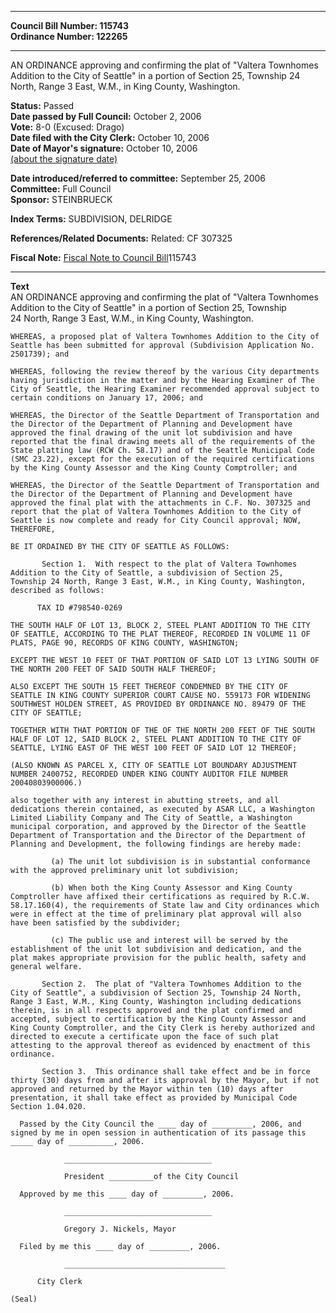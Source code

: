 * * * * *  
  
**Council Bill Number: [](#h0)[](#h2)115743**   
**Ordinance Number: 122265**  
  
* * * * *  
  
AN ORDINANCE approving and confirming the plat of "Valtera Townhomes Addition to the City of Seattle" in a portion of Section 25, Township 24 North, Range 3 East, W.M., in King County, Washington.  
  
**Status:** Passed   
**Date passed by Full Council:** October 2, 2006   
**Vote:** 8-0 (Excused: Drago)   
**Date filed with the City Clerk:** October 10, 2006   
**Date of Mayor's signature:** October 10, 2006   
[(about the signature date)](/~public/approvaldate.htm)   
  
  
**Date introduced/referred to committee:** September 25, 2006   
**Committee:** Full Council   
**Sponsor:** STEINBRUECK   
  
**Index Terms:** SUBDIVISION, DELRIDGE  
  
**References/Related Documents:** Related: CF 307325  
  
**Fiscal Note:** [Fiscal Note to Council Bill](http://clerk.seattle.gov/~public/fnote/115743.htm)[](#h1)[](#h3)115743  
  
* * * * *  
  
**Text**  
    AN ORDINANCE approving and confirming the plat of "Valtera Townhomes  
    Addition to the City of Seattle" in a portion of Section 25, Township  
    24 North, Range 3 East, W.M., in King County, Washington.  
  
    WHEREAS, a proposed plat of Valtera Townhomes Addition to the City of  
    Seattle has been submitted for approval (Subdivision Application No.  
    2501739); and  
  
    WHEREAS, following the review thereof by the various City departments  
    having jurisdiction in the matter and by the Hearing Examiner of The  
    City of Seattle, the Hearing Examiner recommended approval subject to  
    certain conditions on January 17, 2006; and  
  
    WHEREAS, the Director of the Seattle Department of Transportation and  
    the Director of the Department of Planning and Development have  
    approved the final drawing of the unit lot subdivision and have  
    reported that the final drawing meets all of the requirements of the  
    State platting law (RCW Ch. 58.17) and of the Seattle Municipal Code  
    (SMC 23.22), except for the execution of the required certifications  
    by the King County Assessor and the King County Comptroller; and  
  
    WHEREAS, the Director of the Seattle Department of Transportation and  
    the Director of the Department of Planning and Development have  
    approved the final plat with the attachments in C.F. No. 307325 and  
    report that the plat of Valtera Townhomes Addition to the City of  
    Seattle is now complete and ready for City Council approval; NOW,  
    THEREFORE,  
  
    BE IT ORDAINED BY THE CITY OF SEATTLE AS FOLLOWS:  
  
           Section 1.  With respect to the plat of Valtera Townhomes  
    Addition to the City of Seattle, a subdivision of Section 25,  
    Township 24 North, Range 3 East, W.M., in King County, Washington,  
    described as follows:  
  
          TAX ID #798540-0269  
  
    THE SOUTH HALF OF LOT 13, BLOCK 2, STEEL PLANT ADDITION TO THE CITY  
    OF SEATTLE, ACCORDING TO THE PLAT THEREOF, RECORDED IN VOLUME 11 OF  
    PLATS, PAGE 90, RECORDS OF KING COUNTY, WASHINGTON;  
  
    EXCEPT THE WEST 10 FEET OF THAT PORTION OF SAID LOT 13 LYING SOUTH OF  
    THE NORTH 200 FEET OF SAID SOUTH HALF THEREOF;  
  
    ALSO EXCEPT THE SOUTH 15 FEET THEREOF CONDEMNED BY THE CITY OF  
    SEATTLE IN KING COUNTY SUPERIOR COURT CAUSE NO. 559173 FOR WIDENING  
    SOUTHWEST HOLDEN STREET, AS PROVIDED BY ORDINANCE NO. 89479 OF THE  
    CITY OF SEATTLE;  
  
    TOGETHER WITH THAT PORTION OF THE OF THE NORTH 200 FEET OF THE SOUTH  
    HALF OF LOT 12, SAID BLOCK 2, STEEL PLANT ADDITION TO THE CITY OF  
    SEATTLE, LYING EAST OF THE WEST 100 FEET OF SAID LOT 12 THEREOF;  
  
    (ALSO KNOWN AS PARCEL X, CITY OF SEATTLE LOT BOUNDARY ADJUSTMENT  
    NUMBER 2400752, RECORDED UNDER KING COUNTY AUDITOR FILE NUMBER  
    20040803900006.)  
  
    also together with any interest in abutting streets, and all  
    dedications therein contained, as executed by ASAR LLC, a Washington  
    Limited Liability Company and The City of Seattle, a Washington  
    municipal corporation, and approved by the Director of the Seattle  
    Department of Transportation and the Director of the Department of  
    Planning and Development, the following findings are hereby made:  
  
             (a) The unit lot subdivision is in substantial conformance  
    with the approved preliminary unit lot subdivision;  
  
             (b) When both the King County Assessor and King County  
    Comptroller have affixed their certifications as required by R.C.W.  
    58.17.160(4), the requirements of State law and City ordinances which  
    were in effect at the time of preliminary plat approval will also  
    have been satisfied by the subdivider;  
  
             (c) The public use and interest will be served by the  
    establishment of the unit lot subdivision and dedication, and the  
    plat makes appropriate provision for the public health, safety and  
    general welfare.  
  
           Section 2.  The plat of "Valtera Townhomes Addition to the  
    City of Seattle", a subdivision of Section 25, Township 24 North,  
    Range 3 East, W.M., King County, Washington including dedications  
    therein, is in all respects approved and the plat confirmed and  
    accepted, subject to certification by the King County Assessor and  
    King County Comptroller, and the City Clerk is hereby authorized and  
    directed to execute a certificate upon the face of such plat  
    attesting to the approval thereof as evidenced by enactment of this  
    ordinance.  
  
           Section 3.  This ordinance shall take effect and be in force  
    thirty (30) days from and after its approval by the Mayor, but if not  
    approved and returned by the Mayor within ten (10) days after  
    presentation, it shall take effect as provided by Municipal Code  
    Section 1.04.020.  
  
      Passed by the City Council the ____ day of _________, 2006, and  
    signed by me in open session in authentication of its passage this  
    _____ day of __________, 2006.  
  
                _________________________________  
  
                President __________of the City Council  
  
      Approved by me this ____ day of _________, 2006.  
  
                _________________________________  
  
                Gregory J. Nickels, Mayor  
  
      Filed by me this ____ day of _________, 2006.  
  
                ____________________________________  
  
          City Clerk  
  
    (Seal)  
